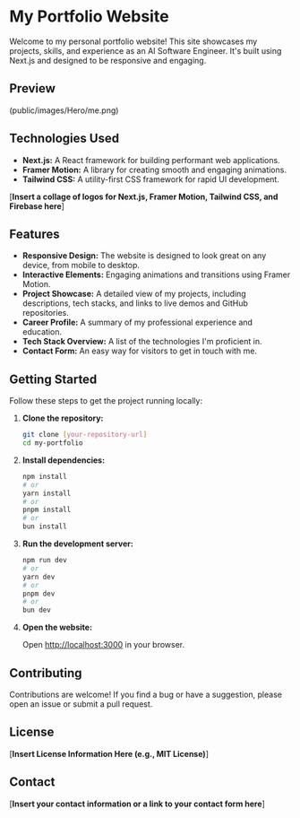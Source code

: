 # My Portfolio Website

Welcome to my personal portfolio website! This site showcases my projects, skills, and experience as an AI Software Engineer. It's built using Next.js and designed to be responsive and engaging.

## Preview
(public/images/Hero/me.png)

## Technologies Used

*   **Next.js:** A React framework for building performant web applications.
*   **Framer Motion:** A library for creating smooth and engaging animations.
*   **Tailwind CSS:** A utility-first CSS framework for rapid UI development.

[**Insert a collage of logos for Next.js, Framer Motion, Tailwind CSS, and Firebase here**]

## Features

*   **Responsive Design:** The website is designed to look great on any device, from mobile to desktop.
*   **Interactive Elements:** Engaging animations and transitions using Framer Motion.
*   **Project Showcase:** A detailed view of my projects, including descriptions, tech stacks, and links to live demos and GitHub repositories.
*   **Career Profile:** A summary of my professional experience and education.
*   **Tech Stack Overview:** A list of the technologies I'm proficient in.
*   **Contact Form:** An easy way for visitors to get in touch with me.

## Getting Started

Follow these steps to get the project running locally:

1.  **Clone the repository:**

    ```bash
    git clone [your-repository-url]
    cd my-portfolio
    ```
2.  **Install dependencies:**

    ```bash
    npm install
    # or
    yarn install
    # or
    pnpm install
    # or
    bun install
    ```
3.  **Run the development server:**

    ```bash
    npm run dev
    # or
    yarn dev
    # or
    pnpm dev
    # or
    bun dev
    ```
4.  **Open the website:**

    Open [http://localhost:3000](http://localhost:3000) in your browser.

## Contributing

Contributions are welcome! If you find a bug or have a suggestion, please open an issue or submit a pull request.

## License

[**Insert License Information Here (e.g., MIT License)**]

## Contact

[**Insert your contact information or a link to your contact form here**]